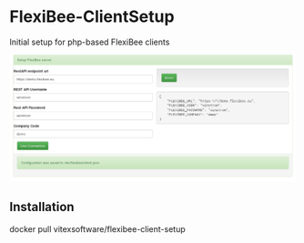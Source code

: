 # FlexiBee-ClientSetup
Initial setup for php-based FlexiBee clients

 ![Screenshot](https://raw.githubusercontent.com/Vitexus/FlexiBee-ClientSetup/master/screenshot.png)

Installation
------------

docker pull vitexsoftware/flexibee-client-setup


